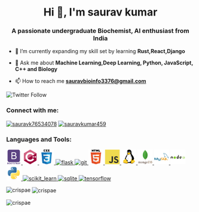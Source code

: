 <h1 align="center">Hi 👋, I'm saurav kumar</h1>
<h3 align="center">A passionate undergraduate Biochemist, AI enthusiast from India</h3>

<p align="left"> <a href="https://twitter.com/sauravk76534078" target="blank"></a> </p>

- 🌱 I’m currently expanding my skill set by learning **Rust,React,Django**

- 💬 Ask me about **Machine Learning,Deep Learning, Python, JavaScript, C++ and Biology**

- 📫 How to reach me **sauravbioinfo3376@gmail.com**

![Twitter Follow](https://img.shields.io/twitter/follow/sauravk76534078?color=1DA1F2&logo=twitter&style=for-the-badge)
<h3 align="left">Connect with me:</h3>
<p align="left">
<a href="https://twitter.com/sauravk76534078" target="blank"><img align="center" src="https://cdn.jsdelivr.net/npm/simple-icons@3.0.1/icons/twitter.svg" alt="sauravk76534078" height="30" width="40" /></a>
<a href="https://instagram.com/sauravkumar459" target="blank"><img align="center" src="https://cdn.jsdelivr.net/npm/simple-icons@3.0.1/icons/instagram.svg" alt="sauravkumar459" height="30" width="40" /></a>
</p>

<h3 align="left">Languages and Tools:</h3>
<p align="left"> <a href="https://getbootstrap.com" target="_blank"> <img src="https://raw.githubusercontent.com/devicons/devicon/master/icons/bootstrap/bootstrap-plain-wordmark.svg" alt="bootstrap" width="40" height="40"/> </a> <a href="https://www.w3schools.com/cpp/" target="_blank"> <img src="https://raw.githubusercontent.com/devicons/devicon/master/icons/cplusplus/cplusplus-original.svg" alt="cplusplus" width="40" height="40"/> </a> <a href="https://www.w3schools.com/css/" target="_blank"> <img src="https://raw.githubusercontent.com/devicons/devicon/master/icons/css3/css3-original-wordmark.svg" alt="css3" width="40" height="40"/> </a> <a href="https://flask.palletsprojects.com/" target="_blank"> <img src="https://www.vectorlogo.zone/logos/pocoo_flask/pocoo_flask-icon.svg" alt="flask" width="40" height="40"/> </a> <a href="https://git-scm.com/" target="_blank"> <img src="https://www.vectorlogo.zone/logos/git-scm/git-scm-icon.svg" alt="git" width="40" height="40"/> </a> <a href="https://www.w3.org/html/" target="_blank"> <img src="https://raw.githubusercontent.com/devicons/devicon/master/icons/html5/html5-original-wordmark.svg" alt="html5" width="40" height="40"/> </a> <a href="https://developer.mozilla.org/en-US/docs/Web/JavaScript" target="_blank"> <img src="https://raw.githubusercontent.com/devicons/devicon/master/icons/javascript/javascript-original.svg" alt="javascript" width="40" height="40"/> </a> <a href="https://www.linux.org/" target="_blank"> <img src="https://raw.githubusercontent.com/devicons/devicon/master/icons/linux/linux-original.svg" alt="linux" width="40" height="40"/> </a> <a href="https://www.mongodb.com/" target="_blank"> <img src="https://raw.githubusercontent.com/devicons/devicon/master/icons/mongodb/mongodb-original-wordmark.svg" alt="mongodb" width="40" height="40"/> </a> <a href="https://www.mysql.com/" target="_blank"> <img src="https://raw.githubusercontent.com/devicons/devicon/master/icons/mysql/mysql-original-wordmark.svg" alt="mysql" width="40" height="40"/> </a> <a href="https://nodejs.org" target="_blank"> <img src="https://raw.githubusercontent.com/devicons/devicon/master/icons/nodejs/nodejs-original-wordmark.svg" alt="nodejs" width="40" height="40"/> </a> <a href="https://www.python.org" target="_blank"> <img src="https://raw.githubusercontent.com/devicons/devicon/master/icons/python/python-original.svg" alt="python" width="40" height="40"/> </a> <a href="https://scikit-learn.org/" target="_blank"> <img src="https://upload.wikimedia.org/wikipedia/commons/0/05/Scikit_learn_logo_small.svg" alt="scikit_learn" width="40" height="40"/> </a> <a href="https://www.sqlite.org/" target="_blank"> <img src="https://www.vectorlogo.zone/logos/sqlite/sqlite-icon.svg" alt="sqlite" width="40" height="40"/> </a> <a href="https://www.tensorflow.org" target="_blank"> <img src="https://www.vectorlogo.zone/logos/tensorflow/tensorflow-icon.svg" alt="tensorflow" width="40" height="40"/> </a> </p>

<p><img align="left" src="https://github-readme-stats.vercel.app/api/top-langs?username=crispae&show_icons=true&locale=en&layout=compact" alt="crispae" /></p>

<p>&nbsp;<img align="center" src="https://github-readme-stats.vercel.app/api?username=crispae&show_icons=true&locale=en" alt="crispae" /></p>

<p><img align="center" src="https://github-readme-streak-stats.herokuapp.com/?user=crispae&" alt="crispae" /></p>

